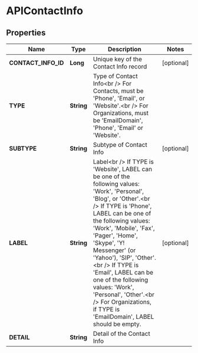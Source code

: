 
# APIContactInfo

## Properties
Name | Type | Description | Notes
------------ | ------------- | ------------- | -------------
**CONTACT_INFO_ID** | **Long** | Unique key of the Contact Info record |  [optional]
**TYPE** | **String** | Type of Contact Info&lt;br /&gt;              For Contacts, must be &#39;Phone&#39;, &#39;Email&#39;, or &#39;Website&#39;.&lt;br /&gt;              For Organizations, must be &#39;EmailDomain&#39;, &#39;Phone&#39;, &#39;Email&#39; or &#39;Website&#39;. | 
**SUBTYPE** | **String** | Subtype of Contact Info |  [optional]
**LABEL** | **String** | Label&lt;br /&gt;              If TYPE is &#39;Website&#39;, LABEL can be one of the following values: &#39;Work&#39;, &#39;Personal&#39;, &#39;Blog&#39;, or &#39;Other&#39;.&lt;br /&gt;              If TYPE is &#39;Phone&#39;, LABEL can be one of the following values: &#39;Work&#39;, &#39;Mobile&#39;, &#39;Fax&#39;, &#39;Pager&#39;, &#39;Home&#39;, &#39;Skype&#39;, &#39;Y! Messenger&#39; (or &#39;Yahoo&#39;), &#39;SIP&#39;, &#39;Other&#39;.&lt;br /&gt;              If TYPE is &#39;Email&#39;, LABEL can be one of the following values: &#39;Work&#39;, &#39;Personal&#39;, &#39;Other&#39;.&lt;br /&gt;              For Organizations, if TYPE is &#39;EmailDomain&#39;, LABEL should be empty. |  [optional]
**DETAIL** | **String** | Detail of the Contact Info | 



